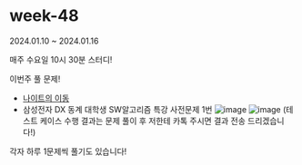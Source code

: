 # week-48

2024.01.10 ~ 2024.01.16

매주 수요일 10시 30분 스터디!

이번주 풀 문제!
- [나이트의 이동](https://www.acmicpc.net/problem/7562)
- 삼성전자 DX 동계 대학생 SW알고리즘 특강 사전문제 1번
  ![image](https://github.com/42-codingtest-study/week-48/assets/83401978/d1687217-9d38-4f3e-a46e-ef8e8cfa7f16)
  ![image](https://github.com/42-codingtest-study/week-48/assets/83401978/d2131aeb-3309-477b-a15d-c9124d04ceb1)
  (테스트 케이스 수행 결과는 문제 풀이 후 저한테 카톡 주시면 결과 전송 드리겠습니다!)

각자 하루 1문제씩 풀기도 있습니다!
